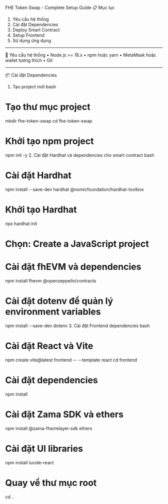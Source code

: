 FHE Token Swap - Complete Setup Guide
📋 Mục lục
1.	Yêu cầu hệ thống
2.	Cài đặt Dependencies
3.	Deploy Smart Contract
4.	Setup Frontend
5.	Sử dụng ứng dụng
________________________________________
🔧 Yêu cầu hệ thống
•	Node.js >= 18.x
•	npm hoặc yarn
•	MetaMask hoặc wallet tương thích
•	Git
________________________________________
📦 Cài đặt Dependencies
1. Tạo project mới
bash
# Tạo thư mục project
mkdir fhe-token-swap
cd fhe-token-swap

# Khởi tạo npm project
npm init -y
2. Cài đặt Hardhat và dependencies cho smart contract
bash
# Cài đặt Hardhat
npm install --save-dev hardhat @nomicfoundation/hardhat-toolbox

# Khởi tạo Hardhat
npx hardhat init
# Chọn: Create a JavaScript project

# Cài đặt fhEVM và dependencies
npm install fhevm @openzeppelin/contracts

# Cài đặt dotenv để quản lý environment variables
npm install --save-dev dotenv
3. Cài đặt Frontend dependencies
bash
# Cài đặt React và Vite
npm create vite@latest frontend -- --template react
cd frontend

# Cài đặt dependencies
npm install

# Cài đặt Zama SDK và ethers
npm install @zama-fhe/relayer-sdk ethers

# Cài đặt UI libraries
npm install lucide-react

# Quay về thư mục root
cd ..

